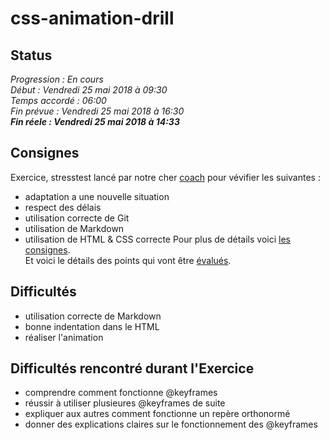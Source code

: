 # css-animation-drill  
## Status  
*Progression : En cours*  
*Début : Vendredi 25 mai 2018 à 09:30*  
*Temps accordé : 06:00*  
*Fin prévue : Vendredi 25 mai 2018 à 16:30*  
***Fin réele : Vendredi 25 mai 2018 à 14:33***  
## Consignes  
Exercice, stresstest lancé par notre cher [coach](https://github.com/pixeline) pour vévifier les suivantes :  
* adaptation a une nouvelle situation  
* respect des délais
* utilisation correcte de Git
* utilisation de Markdown
* utilisation de HTML & CSS correcte
Pour plus de détails voici [les consignes](https://becodeorg.github.io/end-of-prairie-technical-drill/).  
Et voici le détails des points qui vont être [évalués](https://becodeorg.github.io/end-of-prairie-technical-drill/criteria.html).  
## Difficultés  
* utilisation correcte de Markdown
* bonne indentation dans le HTML
* réaliser l'animation  
## Difficultés rencontré durant l'Exercice  
* comprendre comment fonctionne @keyframes
* réussir à utiliser plusieures @keyframes de suite
* expliquer aux autres comment fonctionne un repère orthonormé
* donner des explications claires sur le fonctionnement des @keyframes
